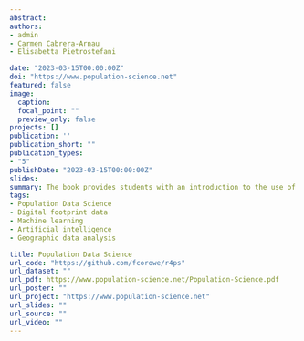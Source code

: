 ```yaml
---
abstract: 
authors:
- admin
- Carmen Cabrera-Arnau
- Elisabetta Pietrostefani

date: "2023-03-15T00:00:00Z"
doi: "https://www.population-science.net"
featured: false
image:
  caption: 
  focal_point: ""
  preview_only: false
projects: []
publication: ''
publication_short: ""
publication_types:
- "5"
publishDate: "2023-03-15T00:00:00Z"
slides: 
summary: The book provides students with an introduction to the use of data science and digital footprint data to analyse human population dynamics. 
tags:
- Population Data Science
- Digital footprint data
- Machine learning
- Artificial intelligence
- Geographic data analysis

title: Population Data Science
url_code: "https://github.com/fcorowe/r4ps"
url_dataset: ""
url_pdf: https://www.population-science.net/Population-Science.pdf
url_poster: ""
url_project: "https://www.population-science.net"
url_slides: ""
url_source: ""
url_video: ""
---
```

